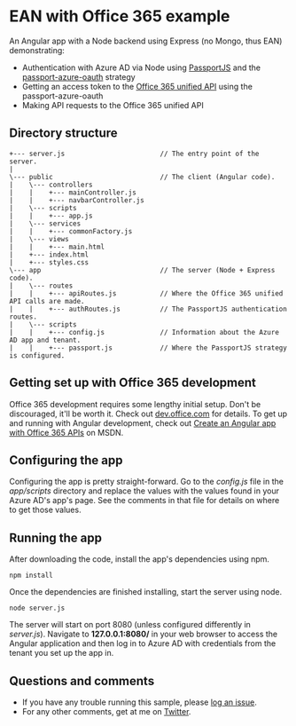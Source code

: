 # EAN with Office 365 example

An Angular app with a Node backend using Express (no Mongo, thus EAN) demonstrating:

* Authentication with Azure AD via Node using [PassportJS]() and the [passport-azure-oauth]() strategy
* Getting an access token to the [Office 365 unified API]() using the passport-azure-oauth
* Making API requests to the Office 365 unified API

## Directory structure
    +--- server.js                        // The entry point of the server.	           
    |
    \--- public                           // The client (Angular code).            
    |    \--- controllers
    |    |    +--- mainController.js
    |    |    +--- navbarController.js		
    |    \--- scripts
    |    |    +--- app.js				
    |    \--- services			
    |    |    +--- commonFactory.js					
    |    \--- views
    |    |    +--- main.html				
    |    +--- index.html
    |    +--- styles.css						
    \--- app                              // The server (Node + Express code).
    |    \--- routes
    |    |    +--- apiRoutes.js           // Where the Office 365 unified API calls are made.
    |    |    +--- authRoutes.js          // The PassportJS authentication routes.								
    |    \--- scripts
    |    |    +--- config.js              // Information about the Azure AD app and tenant.		
    |    |    +--- passport.js            // Where the PassportJS strategy is configured.

## Getting set up with Office 365 development
Office 365 development requires some lengthy initial setup. Don't be discouraged, it'll be worth it. Check out [dev.office.com](dev.office.com) for details. To get up and running with Angular development, check out [Create an Angular app with Office 365 APIs](https://msdn.microsoft.com/en-us/office/office365/howto/getting-started-Office-365-APIs?javascript) on MSDN.

## Configuring the app
Configuring the app is pretty straight-forward. Go to the *config.js* file in the *app/scripts* directory and replace the values with the values found in your Azure AD's app's page. See the comments in that file for details on where to get those values. 

## Running the app
After downloading the code, install the app's dependencies using npm.
  
```npm install```

Once the dependencies are finished installing, start the server using node.

```node server.js```

The server will start on port 8080 (unless configured differently in *server.js*). Navigate to **127.0.0.1:8080/** in your web browser to access the Angular application and then log in to Azure AD with credentials from the tenant you set up the app in.

## Questions and comments

* If you have any trouble running this sample, please [log an issue](https://github.com/martellaj/O365-EAN-Example/issues).
* For any other comments, get at me on [Twitter](http://www.twitter.com/martellaj).

